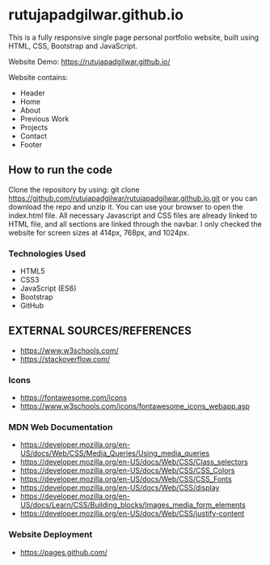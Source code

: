 # rutujapadgilwar.github.io
This is a fully responsive single page personal portfolio website, built using HTML, CSS, Bootstrap and JavaScript.

Website Demo: https://rutujapadgilwar.github.io/

Website contains:
* Header
* Home
* About
* Previous Work
* Projects
* Contact
* Footer

## How to run the code
Clone the repository by using: git clone https://github.com/rutujapadgilwar/rutujapadgilwar.github.io.git
or you can download the repo and unzip it.
You can use your browser to open the index.html file. All necessary Javascript and CSS files are already linked to HTML file, and all sections are linked through the navbar. I only checked the website for screen sizes at 414px, 768px, and 1024px.

### Technologies Used

* HTML5
* CSS3
* JavaScript (ES6)
* Bootstrap
* GitHub

## EXTERNAL SOURCES/REFERENCES

* https://www.w3schools.com/
* https://stackoverflow.com/

### Icons
* https://fontawesome.com/icons
* https://www.w3schools.com/icons/fontawesome_icons_webapp.asp

### MDN Web Documentation
* https://developer.mozilla.org/en-US/docs/Web/CSS/Media_Queries/Using_media_queries
* https://developer.mozilla.org/en-US/docs/Web/CSS/Class_selectors
* https://developer.mozilla.org/en-US/docs/Web/CSS/CSS_Colors
* https://developer.mozilla.org/en-US/docs/Web/CSS/CSS_Fonts
* https://developer.mozilla.org/en-US/docs/Web/CSS/display
* https://developer.mozilla.org/en-US/docs/Learn/CSS/Building_blocks/Images_media_form_elements
* https://developer.mozilla.org/en-US/docs/Web/CSS/justify-content

### Website Deployment
* https://pages.github.com/


